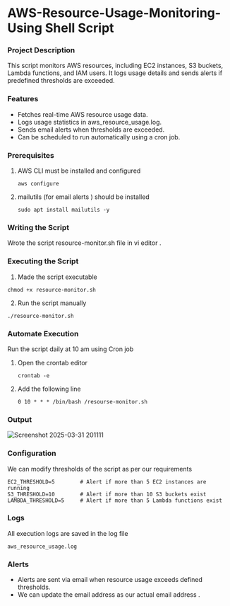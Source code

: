 # AWS-Resource-Usage-Monitoring-Using Shell Script

<h3>Project Description</h3>

This script monitors AWS resources, including EC2 instances, S3 buckets, Lambda functions, and IAM users. It logs usage details and sends alerts if predefined thresholds are exceeded.

<h3>Features</h3>

  <ul>
   <li>Fetches real-time AWS resource usage data.</li> 
    <li>Logs usage statistics in aws_resource_usage.log.</li>
    <li>Sends email alerts when thresholds are exceeded.</li>
    <li>Can be scheduled to run automatically using a cron job.</li>
  </ul>


<h3>Prerequisites</h3>

1. AWS CLI must be installed and configured
   ```
   aws configure
   ```

3. mailutils (for email alerts ) should be installed
   ```
   sudo apt install mailutils -y
   ```


<h3>Writing the Script</h3>
Wrote the script resource-monitor.sh file in vi editor .

<h3>Executing the Script </h3>

1. Made the script executable 
 ``` 
 chmod +x resource-monitor.sh
 ```


2. Run the script manually
 ```
 ./resource-monitor.sh
 ```


<h3>Automate Execution </h3>
Run the script daily at 10 am using Cron job 

1. Open the crontab editor

   ```
   crontab -e
   ```

2. Add the following line

   ```
   0 10 * * * /bin/bash /resourse-monitor.sh
   ```

<h3>Output </h3>

![Screenshot 2025-03-31 201111](https://github.com/user-attachments/assets/0f1b96a4-4ee8-4195-a6e1-2127d949aecb)


<h3>Configuration</h3>

We can modify thresholds of the script as per our requirements 

```
EC2_THRESHOLD=5        # Alert if more than 5 EC2 instances are running
S3_THRESHOLD=10        # Alert if more than 10 S3 buckets exist
LAMBDA_THRESHOLD=5     # Alert if more than 5 Lambda functions exist
```

<h3>Logs</h3>

All execution logs are saved in the log file 

```
aws_resource_usage.log
```


<h3>Alerts </h3>
<ul>
  <li>Alerts are sent via email when resource usage exceeds defined thresholds.</li>
  <li>We can update the email address as our actual email address .</li>
</ul>
  

